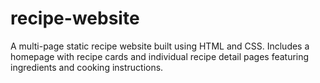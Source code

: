 # recipe-website
A multi-page static recipe website built using HTML and CSS. Includes a homepage with recipe cards and individual recipe detail pages featuring ingredients and cooking instructions.
